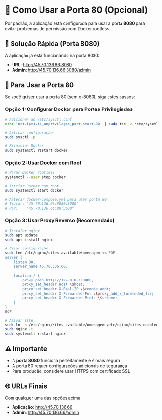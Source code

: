 # 🔧 Como Usar a Porta 80 (Opcional)

Por padrão, a aplicação está configurada para usar a porta **8080** para evitar problemas de permissão com Docker rootless.

## 🚀 Solução Rápida (Porta 8080)

A aplicação já está funcionando na porta 8080:
- **URL**: http://45.70.136.66:8080
- **Admin**: http://45.70.136.66:8080/admin

## 🔧 Para Usar a Porta 80

Se você quiser usar a porta 80 (sem o :8080), siga estes passos:

### Opção 1: Configurar Docker para Portas Privilegiadas

```bash
# Adicionar ao /etc/sysctl.conf
echo 'net.ipv4.ip_unprivileged_port_start=80' | sudo tee -a /etc/sysctl.conf

# Aplicar configuração
sudo sysctl -p

# Reiniciar Docker
sudo systemctl restart docker
```

### Opção 2: Usar Docker com Root

```bash
# Parar Docker rootless
systemctl --user stop docker

# Iniciar Docker com root
sudo systemctl start docker

# Alterar docker-compose.yml para usar porta 80
# Trocar: "45.70.136.66:8080:3000"
# Por:    "45.70.136.66:80:3000"
```

### Opção 3: Usar Proxy Reverso (Recomendado)

```bash
# Instalar nginx
sudo apt update
sudo apt install nginx

# Criar configuração
sudo tee /etc/nginx/sites-available/omenagem << EOF
server {
    listen 80;
    server_name 45.70.136.66;
    
    location / {
        proxy_pass http://127.0.0.1:8080;
        proxy_set_header Host \$host;
        proxy_set_header X-Real-IP \$remote_addr;
        proxy_set_header X-Forwarded-For \$proxy_add_x_forwarded_for;
        proxy_set_header X-Forwarded-Proto \$scheme;
    }
}
EOF

# Ativar site
sudo ln -s /etc/nginx/sites-available/omenagem /etc/nginx/sites-enabled/
sudo nginx -t
sudo systemctl restart nginx
```

## ⚠️ Importante

- A **porta 8080** funciona perfeitamente e é mais segura
- A porta 80 requer configurações adicionais de segurança
- Para produção, considere usar HTTPS com certificado SSL

## 🌐 URLs Finais

Com qualquer uma das opções acima:
- **Aplicação**: http://45.70.136.66
- **Admin**: http://45.70.136.66/admin
